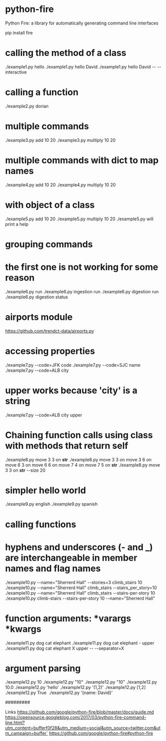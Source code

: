 # python-fire
Python Fire: a library for automatically generating command line interfaces

pip install fire

# calling the method of a class
./example1.py  hello
./example1.py  hello David
./example1.py  hello David -- --interactive

# calling a function
./example2.py dorian

# multiple commands
./example3.py add 10 20
./example3.py multiply 10 20

# multiple commands with dict to map names
./example4.py add 10 20
./example4.py multiply 10 20

# with object of a class
./example5.py add 10 20
./example5.py multiply 10 20
./example5.py will print a help

# grouping commands
# the first one is not working for some reason
./example6.py run
./example6.py ingestion run
./example6.py digestion run
./example6.py digestion status

# airports module
https://github.com/trendct-data/airports.py
# accessing properties
./example7.py --code=JFK code
./example7.py --code=SJC name
./example7.py --code=ALB city
# upper works because 'city' is a string
./example7.py --code=ALB city upper

# Chaining function calls using class with methods that return self
./example8.py move 3 3 on __str__
./example8.py move 3 3 on move 3 6 on move 6 3 on move 6 6 on move 7 4 on move 7 5 on __str__
./example8.py move 3 3 on __str__ --size 20

# simpler hello world
./example9.py english
./example9.py spanish

# calling functions
# hyphens and underscores (- and _) are interchangeable in member names and flag names
./example10.py  --name="Sherrerd Hall" --stories=3 climb_stairs 10
./example10.py --name="Sherrerd Hall" climb_stairs --stairs_per_story=10
./example10.py --name="Sherrerd Hall" climb_stairs --stairs-per-story 10
./example10.py climb-stairs --stairs-per-story 10 --name="Sherrerd Hall"

# function arguments: *varargs *kwargs
./example11.py dog cat elephant
./example11.py dog cat elephant - upper
./example11.py dog cat elephant X upper -- --separator=X


# argument parsing
./example12.py 10
./example12.py "10"
./example12.py \"10\"
./example12.py 10.0
./example12.py 'hello'
./example12.py '(1,2)'
./example12.py [1,2]
./example12.py True
 ./example12.py '{name: David}'

#########

Links
https://github.com/google/python-fire/blob/master/docs/guide.md
https://opensource.googleblog.com/2017/03/python-fire-command-line.html?utm_content=bufferf0f28&utm_medium=social&utm_source=twitter.com&utm_campaign=buffer`
https://github.com/google/python-fire#python-fire

